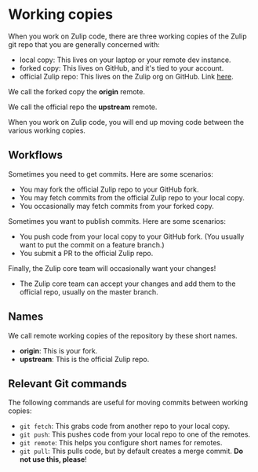 # Working copies

When you work on Zulip code, there are three working copies
of the Zulip git repo that you are generally concerned with:

- local copy: This lives on your laptop or your remote dev instance.
- forked copy: This lives on GitHub, and it's tied to your account.
- official Zulip repo: This lives on the Zulip org on GitHub. Link [here](https://github.com/zulip/zulip).

We call the forked copy the **origin** remote.

We call the official repo the **upstream** remote.

When you work on Zulip code, you will end up moving code between
the various working copies.

## Workflows

Sometimes you need to get commits. Here are some scenarios:

- You may fork the official Zulip repo to your GitHub fork.
- You may fetch commits from the official Zulip repo to your local copy.
- You occasionally may fetch commits from your forked copy.

Sometimes you want to publish commits. Here are some scenarios:

- You push code from your local copy to your GitHub fork. (You usually
  want to put the commit on a feature branch.)
- You submit a PR to the official Zulip repo.

Finally, the Zulip core team will occasionally want your changes!

- The Zulip core team can accept your changes and add them to
  the official repo, usually on the master branch.

## Names

We call remote working copies of the repository by these short
names.

- **origin**: This is your fork.
- **upstream**: This is the official Zulip repo.

## Relevant Git commands

The following commands are useful for moving commits between
working copies:

- `git fetch`: This grabs code from another repo to your local copy.
- `git push`: This pushes code from your local repo to one of the remotes.
- `git remote`: This helps you configure short names for remotes.
- `git pull`: This pulls code, but by default creates a merge commit. **Do not use this, please**!
